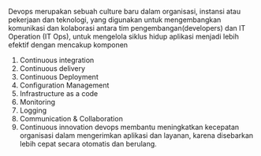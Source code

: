 Devops merupakan sebuah culture baru dalam organisasi, instansi atau pekerjaan dan teknologi, yang digunakan untuk 
mengembangkan komunikasi dan kolaborasi antara tim pengembangan(developers) dan 
IT Operation (IT Ops), untuk mengelola siklus hidup aplikasi menjadi lebih efektif dengan mencakup komponen 
1. Continuous integration
2. Continuous delivery
3. Continuous Deployment
4. Configuration Management
5. Infrastructure as a code
6. Monitoring
7. Logging
8. Communication & Collaboration
9. Continuous innovation
devops membantu meningkatkan kecepatan organisasi dalam mengerimkan aplikasi dan layanan, karena disebarkan lebih cepat secara otomatis dan berulang.
